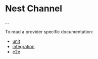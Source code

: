 # Nest Channel

...

To read a provider specific documentation:

- [unit](/docs/channels/test/unit)
- [integration](/docs/channels/test/integration)
- [e2e](/docs/channels/test/e2e)

